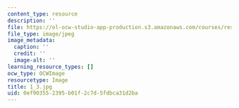 ```yaml
---
content_type: resource
description: ''
file: https://ol-ocw-studio-app-production.s3.amazonaws.com/courses/res-18-006-calculus-revisited-single-variable-calculus-fall-2010/0ef903552395b01f2c7d5fdbca31d2ba_1_3.jpg
file_type: image/jpeg
image_metadata:
  caption: ''
  credit: ''
  image-alt: ''
learning_resource_types: []
ocw_type: OCWImage
resourcetype: Image
title: 1_3.jpg
uid: 0ef90355-2395-b01f-2c7d-5fdbca31d2ba
---
```

